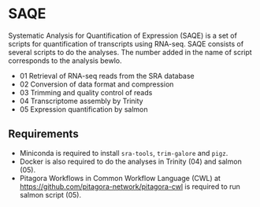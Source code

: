 # SAQE
Systematic Analysis for Quantification of Expression (SAQE) is a set of scripts for quantification of transcripts using RNA-seq.
SAQE consists of several scripts to do the analyses.
The number added in the name of script corresponds to the analysis bewlo.

- 01 Retrieval of RNA-seq reads from the SRA database
- 02 Conversion of data format and compression 
- 03 Trimming and quality control of reads
- 04 Transcriptome assembly by Trinity 
- 05 Expression quantification by salmon

## Requirements

- Miniconda is required to install `sra-tools`, `trim-galore` and `pigz`.
- Docker is also required to do the analyses in Trinity (04) and salmon (05). 
- Pitagora Workflows in Common Workflow Language (CWL) at https://github.com/pitagora-network/pitagora-cwl is required to run salmon script (05).
